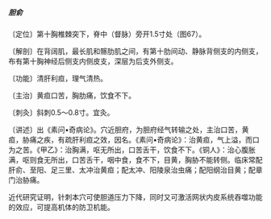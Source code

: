 ##### 胆俞

〔定位〕第十胸椎棘突下，脊中（督脉）旁开1.5寸处（图67）。

〔解剖〕在背阔肌，最长肌和髂肋肌之间，有第十肋间动、静脉背侧支的内侧支，布有第十胸神经后侧支内侧皮支，深层为后支外侧支。

〔功能〕清肝利疸，理气清热。

〔主治〕黄疸口苦，胸肋痛，饮食不下。

〔刺灸〕斜刺0.5〜0.8寸。宜灸。

〔讲述〕出《素问•奇病论》。穴近胆府，为胆府经气转输之处，主治口苦，黄疸，胁痛之疾，有疏肝利疸之效，因名。《素问•奇病论》：治黄疸，气上溢，而口为之苦。《甲乙》：治胸满，呕无所出，口苦舌干，饮食不下。《铜人》：治心腹胀满，呕则食无所出，口苦舌干，咽中食，食不下，目黄，胸胁不能转侧。临床常配肝俞、至阳、足三里、太冲治黄疸；配太冲、阳陵泉治虫痛；配阳纲治目黄；配章门治胁痛。

近代研究证明，针刺本穴可使胆道压力下降，同时又可激活网状内皮系统吞噬功能的效应，可提高机体的防卫机能。

